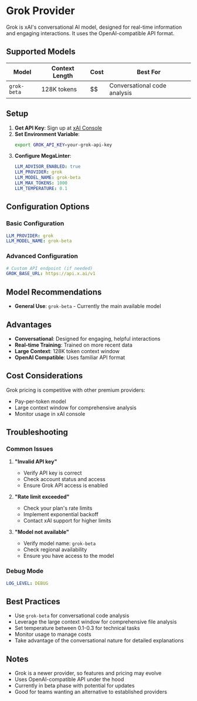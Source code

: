 # Grok Provider

Grok is xAI's conversational AI model, designed for real-time information and engaging interactions. It uses the OpenAI-compatible API format.

## Supported Models

| Model | Context Length | Cost | Best For |
|-------|---------------|------|----------|
| `grok-beta` | 128K tokens | $$ | Conversational code analysis |

## Setup

1. **Get API Key**: Sign up at [xAI Console](https://console.x.ai/)
2. **Set Environment Variable**:
   ```bash
   export GROK_API_KEY=your-grok-api-key
   ```
3. **Configure MegaLinter**:
   ```yaml
   LLM_ADVISOR_ENABLED: true
   LLM_PROVIDER: grok
   LLM_MODEL_NAME: grok-beta
   LLM_MAX_TOKENS: 1000
   LLM_TEMPERATURE: 0.1
   ```

## Configuration Options

### Basic Configuration

```yaml
LLM_PROVIDER: grok
LLM_MODEL_NAME: grok-beta
```

### Advanced Configuration

```yaml
# Custom API endpoint (if needed)
GROK_BASE_URL: https://api.x.ai/v1
```

## Model Recommendations

- **General Use**: `grok-beta` - Currently the main available model

## Advantages

- **Conversational**: Designed for engaging, helpful interactions
- **Real-time Training**: Trained on more recent data
- **Large Context**: 128K token context window
- **OpenAI Compatible**: Uses familiar API format

## Cost Considerations

Grok pricing is competitive with other premium providers:
- Pay-per-token model
- Large context window for comprehensive analysis
- Monitor usage in xAI console

## Troubleshooting

### Common Issues

1. **"Invalid API key"**
   - Verify API key is correct
   - Check account status and access
   - Ensure Grok API access is enabled

2. **"Rate limit exceeded"**
   - Check your plan's rate limits
   - Implement exponential backoff
   - Contact xAI support for higher limits

3. **"Model not available"**
   - Verify model name: `grok-beta`
   - Check regional availability
   - Ensure you have access to the model

### Debug Mode

```yaml
LOG_LEVEL: DEBUG
```

## Best Practices

- Use `grok-beta` for conversational code analysis
- Leverage the large context window for comprehensive file analysis
- Set temperature between 0.1-0.3 for technical tasks
- Monitor usage to manage costs
- Take advantage of the conversational nature for detailed explanations

## Notes

- Grok is a newer provider, so features and pricing may evolve
- Uses OpenAI-compatible API under the hood
- Currently in beta phase with potential for updates
- Good for teams wanting an alternative to established providers
